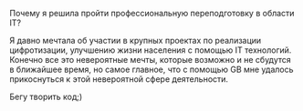 Почему я решила пройти профессиональную переподготовку в области IT?

Я давно мечтала об участии в крупных проектах по реализации цифротизации, улучшению жизни населения с помощью IT технологий. Конечно все это невероятные мечты, которые возможно и не сбудутся в ближайшее время, но самое главное, что с помощью GB мне удалось прикоснуться к этой невероятной сфере деятельности.

Бегу творить код;)

